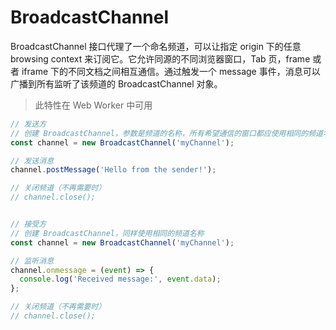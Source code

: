 # BroadcastChannel

BroadcastChannel 接口代理了一个命名频道，可以让指定 origin 下的任意 browsing context 来订阅它。它允许同源的不同浏览器窗口，Tab 页，frame 或者 iframe 下的不同文档之间相互通信。通过触发一个 message 事件，消息可以广播到所有监听了该频道的 BroadcastChannel 对象。

> 此特性在 Web Worker 中可用



```js
// 发送方
// 创建 BroadcastChannel，参数是频道的名称，所有希望通信的窗口都应使用相同的频道名称
const channel = new BroadcastChannel('myChannel');

// 发送消息
channel.postMessage('Hello from the sender!');

// 关闭频道（不再需要时）
// channel.close();


// 接受方
// 创建 BroadcastChannel，同样使用相同的频道名称
const channel = new BroadcastChannel('myChannel');

// 监听消息
channel.onmessage = (event) => {
  console.log('Received message:', event.data);
};

// 关闭频道（不再需要时）
// channel.close();

```